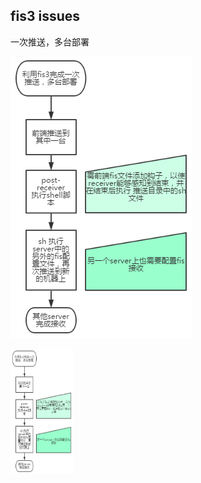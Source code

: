fis3 issues
-------------

一次推送，多台部署

![流程图](img/20170322.png)

<img src='img/20170322.png' style="width: 100px; height: 200px;">